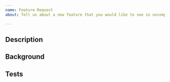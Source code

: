 ```yaml
---
name: Feature Request
about: Tell us about a new feature that you would like to see in uncompyle6

---
```


## Description

<!-- Add a short description of the feature. This might
include same input and output. -->

## Background

<!-- Add any additional background for the
feature, for example: user scenarios, or the value of the feature. -->

## Tests
<!-- _This section is optional._

Add text with suggestions on how to test the feature,
if it is not obvious.
-->

